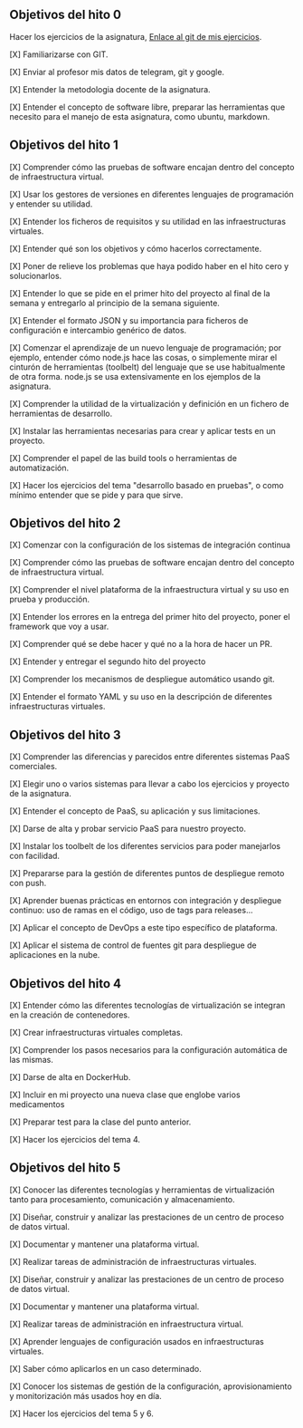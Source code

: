 ## Objetivos del hito 0 ##

 Hacer los ejercicios de la asignatura, [Enlace al git de mis ejercicios](https://github.com/mati3/Ejercicios-IV).

[X] Familiarizarse con GIT.

[X] Enviar al profesor mis datos de telegram, git y google.

[X] Entender la metodologia docente de la asignatura.

[X] Entender el concepto de software libre, preparar las herramientas que necesito para el manejo de esta asignatura, como ubuntu, markdown.

## Objetivos del hito 1 ##

[X] Comprender cómo las pruebas de software encajan dentro del concepto de infraestructura virtual.

[X] Usar los gestores de versiones en diferentes lenguajes de programación y entender su utilidad.

[X] Entender los ficheros de requisitos y su utilidad en las infraestructuras virtuales.

[X] Entender qué son los objetivos y cómo hacerlos correctamente.

[X] Poner de relieve los problemas que haya podido haber en el hito cero y solucionarlos.

[X] Entender lo que se pide en el primer hito del proyecto al final de la semana y entregarlo al principio de la semana siguiente.

[X] Entender el formato JSON y su importancia para ficheros de configuración e intercambio genérico de datos.

[X] Comenzar el aprendizaje de un nuevo lenguaje de programación; por ejemplo, entender cómo node.js hace las cosas, o simplemente mirar el cinturón de herramientas (toolbelt) del lenguaje que se use habitualmente de otra forma. node.js se usa extensivamente en los ejemplos de la asignatura.

[X] Comprender la utilidad de la virtualización y definición en un fichero de herramientas de desarrollo.

[X] Instalar las herramientas necesarias para crear y aplicar tests en un proyecto.

[X] Comprender el papel de las build tools o herramientas de automatización.

[X] Hacer los ejercicios del tema "desarrollo basado en pruebas", o como mínimo entender que se pide y para que sirve.

## Objetivos del hito 2 ##

[X] Comenzar con la configuración de los sistemas de integración continua

[X] Comprender cómo las pruebas de software encajan dentro del concepto de infraestructura virtual.

[X] Comprender el nivel plataforma de la infraestructura virtual y su uso en prueba y producción.

[X] Entender los errores en la entrega del primer hito del proyecto, poner el framework que voy a usar.

[X] Comprender qué se debe hacer y qué no a la hora de hacer un PR.

[X] Entender y entregar el segundo hito del proyecto

[X]  Comprender los mecanismos de despliegue automático usando git.

[X]  Entender el formato YAML y su uso en la descripción de diferentes infraestructuras virtuales.


## Objetivos del hito 3 ##


[X] Comprender las diferencias y parecidos entre diferentes sistemas PaaS comerciales.

[X] Elegir uno o varios sistemas para llevar a cabo los ejercicios y proyecto de la asignatura.

[X] Entender el concepto de PaaS, su aplicación y sus limitaciones.

[X] Darse de alta y probar servicio PaaS para nuestro proyecto.

[X] Instalar los toolbelt de los diferentes servicios para poder manejarlos con facilidad.

[X] Prepararse para la gestión de diferentes puntos de despliegue remoto con push.

[X] Aprender buenas prácticas en entornos con integración y despliegue continuo: uso de ramas en el código, uso de tags para releases...

[X] Aplicar el concepto de DevOps a este tipo específico de plataforma.

[X]  Aplicar el sistema de control de fuentes git para despliegue de aplicaciones en la nube.


## Objetivos del hito 4 ##


[X] Entender cómo las diferentes tecnologías de virtualización se integran en la creación de contenedores.

[X] Crear infraestructuras virtuales completas.

[X] Comprender los pasos necesarios para la configuración automática de las mismas.

[X] Darse de alta en DockerHub.

[X] Incluir en mi proyecto una nueva clase que englobe varios medicamentos

[X] Preparar test para la clase del punto anterior.

[X] Hacer los ejercicios del tema 4.

## Objetivos del hito 5 ##



[X] Conocer las diferentes tecnologías y herramientas de virtualización tanto para procesamiento, comunicación y almacenamiento.

[X] Diseñar, construir y analizar las prestaciones de un centro de proceso de datos virtual.

[X] Documentar y mantener una plataforma virtual.

[X] Realizar tareas de administración de infraestructuras virtuales.

[X] Diseñar, construir y analizar las prestaciones de un centro de proceso de datos virtual.

[X] Documentar y mantener una plataforma virtual.

[X] Realizar tareas de administración en infraestructura virtual.

[X] Aprender lenguajes de configuración usados en infraestructuras virtuales.

[X] Saber cómo aplicarlos en un caso determinado.

[X] Conocer los sistemas de gestión de la configuración, aprovisionamiento y monitorización más usados hoy en día.

[X] Hacer los ejercicios del tema 5 y 6.
